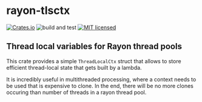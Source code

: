 # rayon-tlsctx

[![Crates.io](https://img.shields.io/crates/v/rayon-tlsctx.svg)](https://crates.io/crates/rayon-tlsctx)
![build and test](https://github.com/h33p/rayon-tlsctx/workflows/Build%20and%20test/badge.svg?branch=dev)
[![MIT licensed](https://img.shields.io/badge/license-MIT-blue.svg)](LICENSE)

## Thread local variables for Rayon thread pools

This crate provides a simple `ThreadLocalCtx` struct that allows to store efficient thread-local state that gets built by a lambda.

It is incredibly useful in multithreaded processing, where a context needs to be used that is expensive to clone. In the end, there will be no more clones occuring than number of threads in a rayon thread pool.
